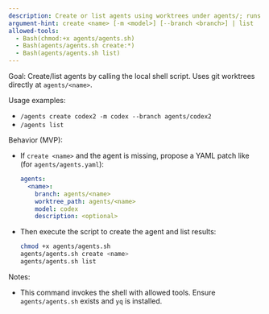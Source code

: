 ```yaml
---
description: Create or list agents using worktrees under agents/; runs the shell script
argument-hint: create <name> [-m <model>] [--branch <branch>] | list
allowed-tools:
  - Bash(chmod:+x agents/agents.sh)
  - Bash(agents/agents.sh create:*)
  - Bash(agents/agents.sh list)
---
```


Goal: Create/list agents by calling the local shell script. Uses git worktrees directly at `agents/<name>`.

Usage examples:
- `/agents create codex2 -m codex --branch agents/codex2`
- `/agents list`

Behavior (MVP):
- If `create <name>` and the agent is missing, propose a YAML patch like (for `agents/agents.yaml`):
  ```yaml
  agents:
    <name>:
      branch: agents/<name>
      worktree_path: agents/<name>
      model: codex
      description: <optional>
  ```
- Then execute the script to create the agent and list results:
  ```bash
  chmod +x agents/agents.sh
  agents/agents.sh create <name>
  agents/agents.sh list
  ```

Notes:
- This command invokes the shell with allowed tools. Ensure `agents/agents.sh` exists and `yq` is installed.
